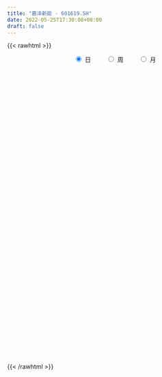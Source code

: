 ```yaml
---
title: "嘉泽新能 - 601619.SH"
date: 2022-05-25T17:30:08+08:00
draft: false
---
```

{{< rawhtml >}}
    <div style="text-align: center">
        <label style="padding: 1rem;"><input style="margin-right: .5rem" type="radio" name="period" value="D" checked onclick="period_change(this)">日</label>
        <label style="padding: 1rem;"><input style="margin-right: .5rem" type="radio" name="period" value="W" onclick="period_change(this)">周</label>
        <label style="padding: 1rem;"><input style="margin-right: .5rem" type="radio" name="period" value="M" onclick="period_change(this)">月</label>
    </div>
    <div id="chart" style="height: 700px;"></div> 
    <script type="text/javascript">
        const D_v = [133140.56,177591.15,111370.84,135694.67,292980.78,299327.95,231288.88,162854.0,190044.46,174423.55,234216.67,133279.01,155169.0,137745.11,188823.11,108912.11,118262.21,115275.37,89246.07,152057.74,203973.81,213741.51,248914.42,700006.22,1877194.1699999999,1507642.23,2394609.29,1645350.8799999999,1301209.3700000001,1023943.65,648220.14,674762.09,575450.85,610733.66,420220.77,310981.49,566205.59,398371.93,499479.08,609120.84,534484.34,896930.23,574729.01,383164.32,440263.3,367824.75,270901.84,502671.79,463775.01,389256.68,428669.17,716695.3100000001,589236.41,550615.51,881068.21,615672.49,450187.66,363025.09,281070.62,286142.78,308755.0,271275.54,624964.0699999999,541325.39,770318.95,790597.8,651263.51,393455.41,552102.77,530791.0,503405.67,409680.09,829498.61,1163850.51,628691.65,794327.8100000001,702222.47,836424.28,720210.23,1632983.78,949590.33,948880.51,2084796.5,1596389.6799999999,1067970.1399999999,617586.37,603685.4300000001,1102330.6799999999,765368.1,1222642.0,1551223.6100000001,1672670.25,3217725.4300000002,1339316.01,2155962.29,1454308.3100000001,2031775.1699999999,2099226.8300000001,1499607.76,1315711.6899999999,995261.77,921365.84,716460.24,686002.23,629489.48,688582.02,693982.28,792417.62,569566.78,739996.8,962648.3100000001,781218.4,690531.85,1200974.77,1352506.3799999999,998943.29,1150547.6100000001,1064230.3100000001,589237.17,654885.5699999999,463003.58,464644.34,341219.32,403527.14,418056.94,329107.13,312553.29,244634.78,261614.56,279505.49,374996.52,307873.4,204561.06,252036.81,261376.36,285967.03,238530.19,448031.29,515072.92,559713.8100000001,430644.81,399091.75,395356.43,791667.99,471691.27,563119.13,550288.79,676163.51,741517.14,357777.22,274198.8,738249.3,717568.26,515110.5,481842.0,319700.41,285839.9,377089.0,363034.0,550737.5699999999,269275.15,494845.51,275166.04,264187.31,197633.88,164907.4,257406.89,238017.44,246840.0,185300.0,366686.7,225944.93,147744.64,278691.89,300173.09,220976.09,216126.0,538194.91,323284.92,247298.78,315102.0,257602.6,199124.6,150149.64,187509.89,211895.58,201253.0,235475.64,224050.78,224521.58,408809.0,354437.0,379086.29,247973.0,200166.0,220109.0,248319.0,246461.0,312788.29,355839.61,303428.38,263464.59,249571.0,385852.91,297403.04,271936.89,211085.81,220716.41,157839.95,261222.51,189543.0,151838.9,194989.19,147586.46,141264.5,152306.0,168923.91,179062.3,180132.48,174168.0,191294.87,209947.55,118142.51,142712.0,200117.12,197431.71,133392.99,132662.35,186549.0,193711.71,287030.0,233583.9,343726.58,288973.87,330716.0,388181.55,271614.0,301001.79,287696.01,314836.06,277481.0,197859.55,173178.54,144544.5,127465.0,197214.11,145184.0,123601.72,187936.0,192231.42]
const D_histogram = [0.0,0.001257208,0.0013446364,0.0000658086,0.0030327399,0.0091238002,0.0105404839,0.0095608651,0.0089914733,0.006805938,-0.0000651316,-0.0032266219,-0.0057789382,-0.008427881,-0.0116047297,-0.0143004432,-0.0127362955,-0.0129649166,-0.0111294652,-0.0068139364,-0.0011354945,0.0012921951,0.0245265264,0.0620808812,0.0682099948,0.0930943884,0.11417768,0.1059859941,0.0809095308,0.0521237464,0.0275086424,0.0118407197,-0.0063594049,-0.0290071496,-0.0417020514,-0.049312699,-0.0442908052,-0.041086037,-0.0365418573,-0.0262076744,-0.0178318452,-0.0027856102,-0.0002953096,-0.0045283447,-0.0063614463,-0.011685136,-0.0157000661,-0.0097139651,-0.0041328393,-0.0054704626,-0.009785682,-0.0093369199,-0.0263260831,-0.0233000956,-0.0059199911,0.0061576855,0.006606617,0.0093009343,0.0055820571,0.003131154,-0.0022327236,-0.0053070651,0.0015231845,0.0084563255,0.0214530029,0.0305000413,0.0231260367,0.0191951985,0.0226901946,0.0248610411,0.0241169436,0.0183389719,0.0402994367,0.047770283,0.0539551012,0.0556957857,0.0569854883,0.0412024419,0.0575716499,0.0599187645,0.0589610858,0.0654204951,0.0702974822,0.0469633371,0.0179121792,0.0007996787,-0.0226127224,-0.0167860915,-0.0241708398,-0.0125905949,0.016041771,0.0314883753,0.0735267865,0.0532799252,0.0485406374,0.0255792317,0.038290648,0.0585675863,0.0466521176,0.0374135532,-0.0118678099,-0.0632151114,-0.0925998602,-0.098809336,-0.0912186353,-0.087293619,-0.0792912122,-0.0938608436,-0.088415314,-0.0724231466,-0.0479411131,-0.0448389828,-0.0494541934,-0.0157939961,-0.0026298748,-0.013207214,0.0027626476,-0.0107822241,-0.0267755001,-0.0331931415,-0.0389404731,-0.0496212196,-0.0544248393,-0.0628270506,-0.0754538427,-0.0713875057,-0.0632904627,-0.0561381431,-0.0459958843,-0.0420645491,-0.0312873112,-0.0237327876,-0.0230073641,-0.0188897581,-0.0160096792,-0.0063616278,-0.0070026957,0.0031875513,0.0100525525,0.0214705104,0.0287129233,0.0335312602,0.0365012236,0.041902838,0.0337718349,0.0321861798,0.035989139,0.0396973103,0.0162577849,0.0018831818,-0.0105276918,-0.0057169051,-0.0075818441,-0.0071341885,-0.0135405463,-0.0200471135,-0.0255915371,-0.0282694015,-0.0295839291,-0.0426711389,-0.0502285724,-0.0627438679,-0.066718574,-0.0611507185,-0.0548596847,-0.0483201268,-0.0495156015,-0.0438965406,-0.0310098889,-0.0256600933,-0.0118545044,-0.005571037,-0.004318982,-0.0209543723,-0.026821624,-0.0313145017,-0.0276191093,0.0014994156,0.023324803,0.0368290018,0.0487930241,0.0488424843,0.0451392731,0.0455569733,0.0497082042,0.0520395706,0.0549039883,0.0571890407,0.0512027069,0.0517163202,0.0459483518,0.0460135,0.0464355604,0.0463151885,0.0400119893,0.0339018023,0.0211356855,0.0054569861,-0.0208104476,-0.0305922756,-0.0275442099,-0.0280388005,-0.0357694394,-0.057121364,-0.0576815802,-0.0552599471,-0.0445885798,-0.0349478128,-0.0270169147,-0.0166828432,-0.0155570408,-0.0176736555,-0.0203949627,-0.0252206698,-0.022758623,-0.0228258895,-0.0186793397,-0.0133427998,-0.0145296794,-0.0158809179,-0.0229717332,-0.0185578718,-0.0205238961,-0.0199571025,-0.0197015435,-0.0145041403,-0.0051723302,0.0018062094,-0.004547358,-0.0010448572,-0.018349408,-0.0286011613,-0.0255334598,-0.0257071796,-0.0176340348,0.0016068354,0.0102425263,0.0219658806,0.0375126067,0.0468971447,0.0556495613,0.0615055937,0.0625463556,0.0597337083,0.0557934704,0.0563312829,0.0556902074,0.0529405514,0.0418728144,0.0413924569]
const D_fast = [0.0,0.00157151,0.0019950974,0.0007327218,0.0044578381,0.0128298485,0.0168816532,0.0182922506,0.0199707272,0.0194866763,0.0125993239,0.008631178,0.0046341272,-0.0001217858,-0.006199817,-0.0124706412,-0.0140905674,-0.0175604177,-0.0185073326,-0.0158952879,-0.0105007196,-0.0077499812,0.0216159816,0.0746905567,0.0978721691,0.1460301597,0.1956578713,0.2139626839,0.2091136034,0.1933587556,0.1756208121,0.1629130694,0.1431230935,0.1132235615,0.0901031468,0.0701643245,0.064113517,0.0570467759,0.0524554913,0.0562377556,0.0601556235,0.074505456,0.0769219292,0.0715568079,0.0681333447,0.059888371,0.0519484244,0.0555060341,0.0600539501,0.0573487111,0.0505870713,0.0487016034,0.0251309194,0.022331883,0.0382319897,0.0518490876,0.0539496734,0.0589692243,0.0566458614,0.0549777467,0.0490556882,0.0446545805,0.0518656262,0.0609128486,0.0792727767,0.0959448254,0.09435233,0.0952202914,0.1043878362,0.1127739429,0.1180590813,0.1168658527,0.1489011766,0.1683145936,0.1879881871,0.2036528181,0.2191888928,0.2137064568,0.2444685773,0.2617953831,0.2755779758,0.2983925089,0.3208438666,0.3092505558,0.2846774426,0.2677648618,0.2386992801,0.2403293881,0.2269019299,0.235334526,0.2679773347,0.2912960329,0.3517161407,0.3447892606,0.3521851323,0.3356185344,0.3579026127,0.3928214476,0.3925690084,0.3926838322,0.3404355166,0.2732844373,0.2207497234,0.1898379137,0.1746239555,0.1567255671,0.1449051709,0.1068703286,0.0902120296,0.0880984104,0.1005951656,0.0924875503,0.0755087912,0.1052204895,0.1177271422,0.1038479994,0.120508523,0.1042680953,0.0815809443,0.0668650175,0.0513825675,0.0282965162,0.0098866867,-0.0142222873,-0.0457125401,-0.0594930795,-0.0672186522,-0.0741008684,-0.0754575806,-0.0820423827,-0.0790869725,-0.0774656458,-0.0824920634,-0.083096897,-0.0842192378,-0.0761615933,-0.0785533352,-0.0675662004,-0.0581880611,-0.0414024755,-0.0269818318,-0.0137806798,-0.0016854105,0.0141919134,0.014503869,0.0209647588,0.0337650028,0.0473975017,0.0280224224,0.0141186148,-0.0009241817,0.0024573787,-0.0013030213,-0.0026389129,-0.0124304072,-0.0239487528,-0.0358910606,-0.0456362754,-0.0543467853,-0.0781017799,-0.0982163564,-0.1264176189,-0.1470719685,-0.1567917926,-0.16421568,-0.1697561538,-0.1833305289,-0.1886856031,-0.1835514237,-0.1846166514,-0.1737746885,-0.1688839804,-0.1687116709,-0.1905856543,-0.203158312,-0.2154798151,-0.2186892,-0.1891958212,-0.1615392331,-0.1388277838,-0.1146655056,-0.1024054242,-0.0948238172,-0.0830168736,-0.0664385916,-0.0510973326,-0.0345069179,-0.0179246053,-0.0111102624,0.002332431,0.0080515505,0.0196200737,0.0316510241,0.0431094494,0.0468092476,0.0491745111,0.0416923158,0.0273778628,-0.0040921828,-0.0215220797,-0.0253600664,-0.0328643572,-0.0495373559,-0.0851696215,-0.1001502328,-0.1115435865,-0.1120193641,-0.1111155504,-0.1099388809,-0.1037755202,-0.106538978,-0.1130740065,-0.1208940544,-0.1320249289,-0.135252538,-0.1410262768,-0.141549562,-0.1395487219,-0.1443680214,-0.1496894894,-0.162523238,-0.1627488445,-0.1698458429,-0.1742683249,-0.1789381518,-0.1773667837,-0.1693280561,-0.1618979641,-0.1693883711,-0.1661470845,-0.1880389873,-0.2054410309,-0.2087566943,-0.2153572091,-0.2116925729,-0.1920499939,-0.1808536714,-0.163638847,-0.1387139692,-0.117605145,-0.0949403382,-0.0737079073,-0.0570305565,-0.0449097767,-0.034901647,-0.0202810137,-0.0069995374,0.0034859445,0.002886411,0.0127541678]
const D_slow = [0.0,0.000314302,0.0006504611,0.0006669132,0.0014250982,0.0037060483,0.0063411693,0.0087313855,0.0109792538,0.0126807383,0.0126644554,0.0118578,0.0104130654,0.0083060952,0.0054049127,0.0018298019,-0.0013542719,-0.0045955011,-0.0073778674,-0.0090813515,-0.0093652251,-0.0090421763,-0.0029105447,0.0126096756,0.0296621743,0.0529357713,0.0814801913,0.1079766899,0.1282040726,0.1412350092,0.1481121698,0.1510723497,0.1494824985,0.1422307111,0.1318051982,0.1194770235,0.1084043222,0.0981328129,0.0889973486,0.08244543,0.0779874687,0.0772910662,0.0772172388,0.0760851526,0.074494791,0.071573507,0.0676484905,0.0652199992,0.0641867894,0.0628191737,0.0603727532,0.0580385233,0.0514570025,0.0456319786,0.0441519808,0.0456914022,0.0473430564,0.04966829,0.0510638043,0.0518465928,0.0512884119,0.0499616456,0.0503424417,0.0524565231,0.0578197738,0.0654447841,0.0712262933,0.0760250929,0.0816976416,0.0879129018,0.0939421377,0.0985268807,0.1086017399,0.1205443106,0.1340330859,0.1479570324,0.1622034045,0.1725040149,0.1868969274,0.2018766185,0.21661689,0.2329720138,0.2505463843,0.2622872186,0.2667652634,0.2669651831,0.2613120025,0.2571154796,0.2510727697,0.2479251209,0.2519355637,0.2598076575,0.2781893542,0.2915093355,0.3036444948,0.3100393027,0.3196119647,0.3342538613,0.3459168907,0.355270279,0.3523033265,0.3364995487,0.3133495836,0.2886472496,0.2658425908,0.2440191861,0.224196383,0.2007311721,0.1786273436,0.160521557,0.1485362787,0.137326533,0.1249629847,0.1210144856,0.1203570169,0.1170552134,0.1177458753,0.1150503193,0.1083564443,0.1000581589,0.0903230407,0.0779177358,0.0643115259,0.0486047633,0.0297413026,0.0118944262,-0.0039281895,-0.0179627253,-0.0294616963,-0.0399778336,-0.0477996614,-0.0537328583,-0.0594846993,-0.0642071388,-0.0682095586,-0.0697999656,-0.0715506395,-0.0707537517,-0.0682406136,-0.0628729859,-0.0556947551,-0.0473119401,-0.0381866341,-0.0277109246,-0.0192679659,-0.011221421,-0.0022241362,0.0077001914,0.0117646376,0.012235433,0.0096035101,0.0081742838,0.0062788228,0.0044952756,0.0011101391,-0.0039016393,-0.0102995236,-0.0173668739,-0.0247628562,-0.035430641,-0.0479877841,-0.063673751,-0.0803533945,-0.0956410741,-0.1093559953,-0.121436027,-0.1338149274,-0.1447890625,-0.1525415348,-0.1589565581,-0.1619201842,-0.1633129434,-0.1643926889,-0.169631282,-0.176336688,-0.1841653134,-0.1910700907,-0.1906952368,-0.1848640361,-0.1756567856,-0.1634585296,-0.1512479086,-0.1399630903,-0.128573847,-0.1161467959,-0.1031369032,-0.0894109062,-0.075113646,-0.0623129693,-0.0493838892,-0.0378968013,-0.0263934263,-0.0147845362,-0.0032057391,0.0067972583,0.0152727088,0.0205566302,0.0219208767,0.0167182648,0.0090701959,0.0021841434,-0.0048255567,-0.0137679165,-0.0280482575,-0.0424686526,-0.0562836394,-0.0674307843,-0.0761677375,-0.0829219662,-0.087092677,-0.0909819372,-0.0954003511,-0.1004990917,-0.1068042592,-0.1124939149,-0.1182003873,-0.1228702223,-0.1262059222,-0.129838342,-0.1338085715,-0.1395515048,-0.1441909727,-0.1493219468,-0.1543112224,-0.1592366083,-0.1628626433,-0.1641557259,-0.1637041735,-0.164841013,-0.1651022273,-0.1696895793,-0.1768398696,-0.1832232346,-0.1896500295,-0.1940585382,-0.1936568293,-0.1910961977,-0.1856047276,-0.1762265759,-0.1645022897,-0.1505898994,-0.135213501,-0.1195769121,-0.104643485,-0.0906951174,-0.0766122967,-0.0626897448,-0.049454607,-0.0389864034,-0.0286382891]
const D_data = [['2021-05-14', 3.3411, 3.4002, 3.3411, 3.41],['2021-05-17', 3.4002, 3.4199, 3.3608, 3.4692],['2021-05-18', 3.41, 3.41, 3.4002, 3.4593],['2021-05-19', 3.4002, 3.3903, 3.3706, 3.4396],['2021-05-20', 3.4002, 3.4495, 3.3903, 3.5086],['2021-05-21', 3.4495, 3.5185, 3.4199, 3.5382],['2021-05-24', 3.5185, 3.4889, 3.4692, 3.5677],['2021-05-25', 3.4692, 3.4692, 3.4396, 3.4987],['2021-05-26', 3.4593, 3.479, 3.4396, 3.5185],['2021-05-27', 3.479, 3.4593, 3.4396, 3.4889],['2021-05-28', 3.4495, 3.3805, 3.3509, 3.4692],['2021-05-31', 3.3706, 3.4002, 3.3411, 3.4199],['2021-06-01', 3.4002, 3.3903, 3.3411, 3.4002],['2021-06-02', 3.3706, 3.3706, 3.3411, 3.4002],['2021-06-03', 3.3706, 3.3411, 3.3213, 3.3805],['2021-06-04', 3.3411, 3.3213, 3.2918, 3.3411],['2021-06-07', 3.3312, 3.3608, 3.3016, 3.3706],['2021-06-08', 3.3509, 3.3312, 3.3115, 3.3608],['2021-06-09', 3.3115, 3.3509, 3.3115, 3.3608],['2021-06-10', 3.3706, 3.3903, 3.3608, 3.4298],['2021-06-11', 3.39, 3.43, 3.37, 3.45],['2021-06-15', 3.42, 3.41, 3.4, 3.46],['2021-06-16', 3.75, 3.75, 3.75, 3.75],['2021-06-17', 4.12, 4.13, 4.01, 4.13],['2021-06-18', 4.23, 3.91, 3.89, 4.24],['2021-06-21', 3.79, 4.3, 3.78, 4.3],['2021-06-22', 4.33, 4.47, 4.15, 4.72],['2021-06-23', 4.37, 4.24, 4.22, 4.46],['2021-06-24', 4.2, 4.03, 4.01, 4.25],['2021-06-25', 4.02, 3.91, 3.83, 4.08],['2021-06-28', 3.93, 3.87, 3.86, 3.98],['2021-06-29', 3.87, 3.91, 3.79, 3.96],['2021-06-30', 3.88, 3.81, 3.76, 3.89],['2021-07-01', 3.81, 3.65, 3.64, 3.81],['2021-07-02', 3.6, 3.67, 3.6, 3.72],['2021-07-05', 3.68, 3.66, 3.62, 3.69],['2021-07-06', 3.65, 3.79, 3.64, 3.8],['2021-07-07', 3.76, 3.77, 3.68, 3.77],['2021-07-08', 3.79, 3.79, 3.77, 3.88],['2021-07-09', 3.73, 3.89, 3.66, 3.95],['2021-07-12', 3.89, 3.91, 3.85, 3.96],['2021-07-13', 3.91, 4.06, 3.82, 4.12],['2021-07-14', 4.08, 3.96, 3.96, 4.11],['2021-07-15', 3.92, 3.88, 3.84, 3.92],['2021-07-16', 3.9, 3.9, 3.86, 4.03],['2021-07-19', 3.87, 3.84, 3.83, 3.95],['2021-07-20', 3.82, 3.83, 3.79, 3.89],['2021-07-21', 3.85, 3.96, 3.82, 3.99],['2021-07-22', 3.97, 3.99, 3.93, 4.02],['2021-07-23', 3.96, 3.92, 3.92, 4.06],['2021-07-26', 3.91, 3.87, 3.75, 3.99],['2021-07-27', 3.88, 3.92, 3.87, 4.07],['2021-07-28', 3.89, 3.65, 3.63, 3.9],['2021-07-29', 3.69, 3.85, 3.68, 3.9],['2021-07-30', 3.91, 4.08, 3.85, 4.11],['2021-08-02', 4.1, 4.1, 4.0, 4.17],['2021-08-03', 4.1, 4.0, 3.99, 4.12],['2021-08-04', 3.97, 4.05, 3.96, 4.06],['2021-08-05', 4.02, 3.98, 3.95, 4.03],['2021-08-06', 3.96, 3.99, 3.91, 4.01],['2021-08-09', 3.98, 3.94, 3.9, 4.01],['2021-08-10', 3.95, 3.95, 3.9, 3.99],['2021-08-11', 3.96, 4.09, 3.91, 4.11],['2021-08-12', 4.1, 4.14, 4.04, 4.16],['2021-08-13', 4.13, 4.29, 4.09, 4.35],['2021-08-16', 4.42, 4.33, 4.28, 4.5],['2021-08-17', 4.32, 4.16, 4.12, 4.37],['2021-08-18', 4.15, 4.2, 4.13, 4.23],['2021-08-19', 4.22, 4.32, 4.13, 4.36],['2021-08-20', 4.29, 4.35, 4.23, 4.39],['2021-08-23', 4.39, 4.35, 4.3, 4.43],['2021-08-24', 4.33, 4.3, 4.25, 4.4],['2021-08-25', 4.28, 4.73, 4.28, 4.73],['2021-08-26', 4.88, 4.68, 4.61, 4.92],['2021-08-27', 4.75, 4.76, 4.62, 4.82],['2021-08-30', 4.71, 4.79, 4.7, 4.97],['2021-08-31', 4.8, 4.86, 4.7, 4.92],['2021-09-01', 4.85, 4.67, 4.57, 4.97],['2021-09-02', 4.64, 5.14, 4.63, 5.14],['2021-09-03', 5.4, 5.09, 5.05, 5.55],['2021-09-06', 5.18, 5.13, 5.01, 5.32],['2021-09-07', 5.14, 5.32, 5.09, 5.36],['2021-09-08', 5.62, 5.42, 5.39, 5.85],['2021-09-09', 5.25, 5.1, 5.04, 5.27],['2021-09-10', 5.08, 4.95, 4.88, 5.18],['2021-09-13', 4.96, 5.02, 4.89, 5.04],['2021-09-14', 5.01, 4.86, 4.85, 5.08],['2021-09-15', 4.85, 5.2, 4.83, 5.23],['2021-09-16', 5.2, 5.05, 5.02, 5.27],['2021-09-17', 5.04, 5.32, 5.02, 5.43],['2021-09-22', 5.4, 5.68, 5.39, 5.8],['2021-09-23', 5.76, 5.69, 5.55, 6.12],['2021-09-24', 5.66, 6.26, 5.6, 6.26],['2021-09-27', 6.0, 5.63, 5.63, 6.13],['2021-09-28', 5.21, 5.84, 5.07, 5.87],['2021-09-29', 5.61, 5.61, 5.4, 5.9],['2021-09-30', 5.7, 6.1, 5.52, 6.16],['2021-10-08', 6.16, 6.37, 5.7, 6.44],['2021-10-11', 6.5, 6.08, 5.9, 6.5],['2021-10-12', 5.93, 6.14, 5.6, 6.18],['2021-10-13', 5.92, 5.54, 5.53, 5.94],['2021-10-14', 5.44, 5.26, 5.03, 5.5],['2021-10-15', 5.35, 5.3, 5.11, 5.44],['2021-10-18', 5.35, 5.46, 5.3, 5.57],['2021-10-19', 5.42, 5.6, 5.34, 5.63],['2021-10-20', 5.39, 5.55, 5.35, 5.7],['2021-10-21', 5.55, 5.6, 5.47, 5.79],['2021-10-22', 5.62, 5.26, 5.18, 5.64],['2021-10-25', 5.32, 5.44, 5.25, 5.52],['2021-10-26', 5.45, 5.59, 5.42, 5.79],['2021-10-27', 5.62, 5.78, 5.55, 5.91],['2021-10-28', 5.76, 5.57, 5.5, 5.86],['2021-10-29', 5.57, 5.45, 5.2, 5.61],['2021-11-01', 5.55, 6.0, 5.46, 6.0],['2021-11-02', 6.12, 5.88, 5.78, 6.23],['2021-11-03', 5.86, 5.6, 5.46, 5.9],['2021-11-04', 5.61, 5.96, 5.55, 6.06],['2021-11-05', 5.98, 5.61, 5.59, 6.01],['2021-11-08', 5.52, 5.5, 5.29, 5.53],['2021-11-09', 5.65, 5.55, 5.5, 5.88],['2021-11-10', 5.5, 5.51, 5.34, 5.51],['2021-11-11', 5.5, 5.38, 5.31, 5.52],['2021-11-12', 5.35, 5.38, 5.32, 5.44],['2021-11-15', 5.42, 5.26, 5.18, 5.43],['2021-11-16', 5.27, 5.1, 5.09, 5.3],['2021-11-17', 5.09, 5.23, 5.08, 5.25],['2021-11-18', 5.23, 5.26, 5.17, 5.35],['2021-11-19', 5.28, 5.24, 5.16, 5.29],['2021-11-22', 5.26, 5.28, 5.21, 5.3],['2021-11-23', 5.3, 5.2, 5.19, 5.33],['2021-11-24', 5.23, 5.29, 5.13, 5.34],['2021-11-25', 5.34, 5.27, 5.25, 5.44],['2021-11-26', 5.24, 5.18, 5.16, 5.24],['2021-11-29', 5.0, 5.21, 5.0, 5.25],['2021-11-30', 5.2, 5.19, 5.15, 5.31],['2021-12-01', 5.18, 5.29, 5.14, 5.3],['2021-12-02', 5.3, 5.17, 5.16, 5.3],['2021-12-03', 5.19, 5.32, 5.15, 5.36],['2021-12-06', 5.4, 5.32, 5.3, 5.45],['2021-12-07', 5.34, 5.43, 5.18, 5.47],['2021-12-08', 5.43, 5.44, 5.43, 5.58],['2021-12-09', 5.4, 5.46, 5.33, 5.48],['2021-12-10', 5.42, 5.48, 5.35, 5.52],['2021-12-13', 5.7, 5.56, 5.52, 5.9],['2021-12-14', 5.47, 5.41, 5.39, 5.6],['2021-12-15', 5.39, 5.49, 5.36, 5.61],['2021-12-16', 5.5, 5.59, 5.49, 5.66],['2021-12-17', 5.59, 5.64, 5.55, 5.75],['2021-12-20', 5.6, 5.27, 5.27, 5.64],['2021-12-21', 5.3, 5.29, 5.19, 5.32],['2021-12-22', 5.29, 5.24, 5.22, 5.32],['2021-12-23', 5.21, 5.43, 5.17, 5.52],['2021-12-24', 5.39, 5.35, 5.34, 5.67],['2021-12-27', 5.32, 5.37, 5.27, 5.58],['2021-12-28', 5.38, 5.26, 5.18, 5.39],['2021-12-29', 5.26, 5.21, 5.15, 5.26],['2021-12-30', 5.2, 5.17, 5.15, 5.23],['2021-12-31', 5.19, 5.16, 5.16, 5.25],['2022-01-04', 5.17, 5.14, 5.11, 5.2],['2022-01-05', 5.11, 4.92, 4.86, 5.13],['2022-01-06', 4.92, 4.89, 4.88, 4.97],['2022-01-07', 4.9, 4.72, 4.7, 4.91],['2022-01-10', 4.72, 4.72, 4.6, 4.75],['2022-01-11', 4.75, 4.78, 4.74, 4.82],['2022-01-12', 4.8, 4.76, 4.72, 4.82],['2022-01-13', 4.76, 4.74, 4.7, 4.79],['2022-01-14', 4.72, 4.6, 4.6, 4.74],['2022-01-17', 4.58, 4.64, 4.52, 4.69],['2022-01-18', 4.69, 4.73, 4.65, 4.77],['2022-01-19', 4.72, 4.64, 4.58, 4.73],['2022-01-20', 4.64, 4.76, 4.61, 4.82],['2022-01-21', 4.74, 4.69, 4.66, 4.78],['2022-01-24', 4.66, 4.62, 4.58, 4.67],['2022-01-25', 4.59, 4.32, 4.31, 4.63],['2022-01-26', 4.35, 4.35, 4.27, 4.51],['2022-01-27', 4.36, 4.29, 4.29, 4.43],['2022-01-28', 4.3, 4.34, 4.19, 4.38],['2022-02-07', 4.58, 4.71, 4.52, 4.75],['2022-02-08', 4.7, 4.74, 4.63, 4.74],['2022-02-09', 4.76, 4.73, 4.67, 4.77],['2022-02-10', 4.71, 4.79, 4.71, 4.85],['2022-02-11', 4.77, 4.69, 4.67, 4.78],['2022-02-14', 4.61, 4.65, 4.57, 4.71],['2022-02-15', 4.65, 4.71, 4.64, 4.71],['2022-02-16', 4.76, 4.79, 4.73, 4.8],['2022-02-17', 4.78, 4.81, 4.74, 4.83],['2022-02-18', 4.78, 4.86, 4.75, 4.88],['2022-02-21', 4.9, 4.9, 4.82, 4.96],['2022-02-22', 4.82, 4.82, 4.78, 4.89],['2022-02-23', 4.89, 4.92, 4.85, 4.97],['2022-02-24', 4.91, 4.86, 4.78, 5.05],['2022-02-25', 4.9, 4.95, 4.81, 4.98],['2022-02-28', 4.89, 4.99, 4.85, 5.0],['2022-03-01', 4.99, 5.02, 4.96, 5.04],['2022-03-02', 5.0, 4.96, 4.92, 5.01],['2022-03-03', 4.99, 4.96, 4.94, 5.05],['2022-03-04', 4.98, 4.85, 4.84, 4.98],['2022-03-07', 4.81, 4.75, 4.71, 4.89],['2022-03-08', 4.74, 4.5, 4.45, 4.75],['2022-03-09', 4.52, 4.59, 4.36, 4.66],['2022-03-10', 4.68, 4.71, 4.61, 4.8],['2022-03-11', 4.66, 4.65, 4.52, 4.68],['2022-03-14', 4.61, 4.51, 4.51, 4.69],['2022-03-15', 4.58, 4.22, 4.2, 4.58],['2022-03-16', 4.29, 4.37, 4.11, 4.38],['2022-03-17', 4.4, 4.36, 4.35, 4.43],['2022-03-18', 4.33, 4.45, 4.3, 4.46],['2022-03-21', 4.44, 4.45, 4.37, 4.48],['2022-03-22', 4.42, 4.44, 4.4, 4.48],['2022-03-23', 4.53, 4.49, 4.44, 4.55],['2022-03-24', 4.43, 4.38, 4.37, 4.45],['2022-03-25', 4.38, 4.31, 4.3, 4.4],['2022-03-28', 4.27, 4.26, 4.18, 4.33],['2022-03-29', 4.3, 4.18, 4.18, 4.3],['2022-03-30', 4.24, 4.23, 4.18, 4.25],['2022-03-31', 4.23, 4.17, 4.16, 4.23],['2022-04-01', 4.14, 4.2, 4.12, 4.21],['2022-04-06', 4.17, 4.21, 4.14, 4.24],['2022-04-07', 4.18, 4.11, 4.11, 4.24],['2022-04-08', 4.11, 4.07, 4.03, 4.15],['2022-04-11', 4.04, 3.94, 3.92, 4.05],['2022-04-12', 3.92, 4.04, 3.83, 4.05],['2022-04-13', 4.0, 3.93, 3.92, 4.02],['2022-04-14', 3.96, 3.92, 3.88, 3.98],['2022-04-15', 3.91, 3.88, 3.84, 3.96],['2022-04-18', 3.87, 3.92, 3.78, 3.93],['2022-04-19', 3.93, 3.98, 3.93, 4.02],['2022-04-20', 3.98, 3.97, 3.95, 4.04],['2022-04-21', 3.96, 3.78, 3.77, 3.96],['2022-04-22', 3.75, 3.87, 3.73, 3.88],['2022-04-25', 3.8, 3.54, 3.54, 3.81],['2022-04-26', 3.54, 3.51, 3.49, 3.67],['2022-04-27', 3.44, 3.61, 3.37, 3.63],['2022-04-28', 3.67, 3.53, 3.51, 3.68],['2022-04-29', 3.57, 3.61, 3.52, 3.64],['2022-05-05', 3.61, 3.79, 3.58, 3.86],['2022-05-06', 3.68, 3.71, 3.64, 3.76],['2022-05-09', 3.68, 3.79, 3.67, 3.82],['2022-05-10', 3.75, 3.91, 3.73, 3.94],['2022-05-11', 3.92, 3.91, 3.87, 3.96],['2022-05-12', 3.85, 3.97, 3.85, 4.03],['2022-05-13', 3.99, 4.0, 3.96, 4.02],['2022-05-16', 4.0, 3.99, 3.96, 4.02],['2022-05-17', 3.97, 3.97, 3.92, 4.0],['2022-05-18', 3.97, 3.97, 3.95, 4.01],['2022-05-19', 3.93, 4.05, 3.92, 4.05],['2022-05-20', 4.05, 4.07, 4.02, 4.1],['2022-05-23', 4.06, 4.07, 4.02, 4.07],['2022-05-24', 4.08, 3.96, 3.95, 4.09],['2022-05-25', 3.92, 4.09, 3.92, 4.1]]
const W_v = [600.86,2483.38,12706.46,171373.46,4740002.0200000005,3941425.3300000001,3856274.3800000004,1960751.2999999998,1505505.9200000002,782147.3200000001,591406.01,515742.2100000001,404889.24,438340.86,106917.2,928379.29,2476389.5600000001,1724157.7899999998,1500455.6899999999,2348519.3900000001,1026104.05,919600.7599999999,1267262.1000000001,923220.9,740474.35,870656.05,485897.44,499790.2,484032.92,371301.37,407092.19,618520.7,774954.1899999999,1706351.5800000001,529208.03,583729.9,388281.19,970658.9300000001,647353.12,640760.5,905878.7000000001,1231874.5699999998,894247.01,497854.26,248817.0,261764.0,832617.63,682682.09,1947894.4399999999,3308357.7200000007,1088508.3700000001,1592711.8799999999,2044452.3600000001,1512810.0900000001,2515023.1899999995,2464634.0900000003,1513338.6499999999,1361772.47,767504.3799999999,1233083.5800000001,710256.8499999999,737322.6,763351.22,149832.38,421070.9399999999,927074.0,589230.5,524535.03,1046037.8200000001,545454.16,524392.2,499608.56,471147.2500000001,236207.2,185267.0,205985.2,262920.52,501297.05,379326.72,448724.3099999999,366570.36,1316652.25,504331.37,467409.5,445877.55,137427.0,319808.66,405338.49,190708.83,634463.9400000001,147680.0,155257.69,143970.24,146351.61,139759.3,162476.02,366875.91,262522.15,245565.41,605242.14,276690.18,211402.22,407283.15,535219.23,502368.75,556314.9399999999,654059.37,923473.24,558204.1899999999,299737.96,273001.2,252261.0,250524.52,217304.17,248771.23,245075.12,233001.79,241924.7,186434.38,316772.23,703306.85,315781.3,129851.61,397124.45,1075580.6400000001,844852.9099999999,639398.95,1777682.0800000001,3182422.6600000001,915542.26,1153756.99,674341.0,471645.77,906873.8,428835.15,344127.94,177861.0,618615.55,1713398.5900000001,441130.79,363601.42,257046.06,322246.4,366775.99,591183.04,409613.96,600959.87,476788.6899999999,3909477.1400000001,2077324.71,3044223.9799999995,1314927.9199999999,735324.74,6002646.6099999994,5554800.6200000001,1202879.1200000001,838990.29,2572820.9500000002,2659935.8300000001,3887265.4199999999,3413532.4100000001,3894475.4799999995,4049882.02,2998074.8899999997,1764493.5700000003,1522899.2000000002,840397.83,284857.32,841632.1100000001,1016965.3900000001,992827.5599999999,723928.34,678815.2,3039856.3199999998,7872755.4200000009,2929387.5100000002,2384158.9300000002,2829571.1999999997,1994430.0700000001,3166284.6100000003,1996098.6399999999,2516638.9500000002,2918210.4900000002,3535126.5299999998,4686168.5700000003,6647627.1599999992,4311612.5800000001,6441619.290000001,6981361.7799999993,2099226.8300000001,5448407.3000000007,3490473.6299999999,3743962.1400000001,5767202.3599999994,2512989.98,1707879.28,1428551.0300000003,1485941.6799999999,2299879.7200000002,3052930.6900000004,2829310.7199999997,1979581.8100000001,1677892.23,1159301.52,1262789.0699999998,1163711.71,1681483.2100000002,949932.71,1447294.0,1295653.29,1481981.8700000001,1415849.6499999999,981160.77,805070.0600000001,533362.78,862214.0499999999,843747.7599999999,1484030.3500000001,659795.55,1378874.4100000001,787586.15,503769.14]
const W_histogram = [0.0,0.0749347009,0.2381889685,0.5220213415,0.7081270206,0.9340052388,1.0805531869,1.0038473909,0.8644972786,0.6961250999,0.4781095406,0.3105699212,0.1428181645,0.007965176,-0.1219355281,-0.2054090414,-0.0522476207,-0.1100132843,-0.1277924512,-0.2132570885,-0.285201864,-0.3522411268,-0.3916136997,-0.4131457653,-0.4693396593,-0.466458006,-0.4848213543,-0.5192895393,-0.5596361797,-0.5712907776,-0.5667437612,-0.5035081835,-0.4734868638,-0.4000287908,-0.3448380675,-0.3408183295,-0.3257582645,-0.2951908112,-0.2441099192,-0.1983303491,-0.1288417494,-0.0910081079,-0.0673882081,-0.0383434615,-0.0215203737,-0.0014735066,0.029419024,0.0358179028,0.1029138838,0.1352319313,0.134502278,0.1559633073,0.1713454096,0.1804887912,0.1792790452,0.1780251624,0.1862634199,0.1903475924,0.1640448546,0.1548519008,0.1287640791,0.1073412536,0.0576587306,0.0099992787,-0.0356651584,-0.0622878264,-0.074193467,-0.0623926559,-0.0853618773,-0.087039942,-0.0682455199,-0.0573537585,-0.0531063011,-0.0556074908,-0.0546204594,-0.0582155831,-0.0600028188,-0.0598074257,-0.0644655111,-0.0562158019,-0.0457832641,-0.0151394153,0.0079339297,0.0200632076,0.0184291693,0.0231391576,0.0321512279,0.0258918308,0.0196662133,0.0137369202,0.0088982848,-0.0006201883,-0.0026223316,-0.0029103729,0.0028754627,0.0084250963,0.0166308617,0.0179412943,0.0241504216,0.0286970546,0.0275455554,0.0178359994,-0.0179184155,-0.0295107023,-0.0227884167,-0.032890557,-0.016225466,-0.0103721881,-0.0121977749,-0.0156049035,-0.0197891378,-0.016110301,-0.0088972384,-0.0072998819,-0.0024418041,0.0066998165,0.0074572026,0.004766289,0.0062664689,0.0109196519,0.0123088645,0.0159037692,0.0156786823,0.0236099503,0.038679152,0.039296527,0.0413084353,0.0850678406,0.0957465109,0.0949640803,0.0924768725,0.0750114659,0.0564458613,0.0480993078,0.0351645159,0.0174374053,0.00954277,0.0207878828,0.0245152868,0.0182570146,0.0035055736,-0.0019682463,-0.0082534353,-0.0065174589,-0.0029827121,-0.0022642721,-0.0083787535,-0.0083786857,0.0187536401,0.0274567323,0.0341539736,0.015897142,-0.0000977183,0.0515706046,0.0201780348,-0.0000343513,-0.0027473192,-0.0037821433,0.0107715743,0.0330448174,0.0507385509,0.0531975048,0.0559214892,0.0535061237,0.0384419289,0.0167835607,-0.0022501665,-0.0129816665,-0.0179109588,-0.0132436885,-0.019132427,-0.0262563313,-0.0230061375,0.0103238936,0.03010416,0.0249699292,0.0337881329,0.0374104682,0.0381391555,0.0458635075,0.0415087351,0.0546055679,0.0625134748,0.0889482194,0.1203013298,0.1228251017,0.1394139678,0.2000072624,0.2143499924,0.2259049434,0.1490762863,0.0862703999,0.0500275377,0.0303052225,-0.0029864182,-0.0372874501,-0.0652326332,-0.0748169497,-0.0709437287,-0.0586769295,-0.0703764561,-0.0899421343,-0.1291619185,-0.157928511,-0.1648735927,-0.1854812934,-0.1684770552,-0.1398929588,-0.110335826,-0.093592125,-0.0919258183,-0.0995875633,-0.1086382689,-0.1159229568,-0.1227310049,-0.1324327465,-0.1316505971,-0.1399927073,-0.1303229886,-0.0974483187,-0.0655703609,-0.0390296534]
const W_fast = [0.0,0.0936683761,0.3164698858,0.7308075941,1.0939450284,1.5533245563,1.9700108012,2.1442668529,2.2210410603,2.2267001566,2.1282119824,2.0383148432,1.9062676278,1.7734059333,1.6130213472,1.4781955735,1.618295089,1.5330261044,1.4832988246,1.3445199152,1.2012746737,1.0461751292,0.9088991314,0.7840806245,0.6105518156,0.4968189675,0.3572502806,0.1929597107,0.0127040254,-0.1417732669,-0.2789121908,-0.3415536589,-0.4299040552,-0.4564531799,-0.4874719735,-0.5686568178,-0.635036319,-0.6782665684,-0.6882131563,-0.6920161734,-0.6547380111,-0.6396563966,-0.6328835488,-0.6134246675,-0.6019816732,-0.5823031827,-0.5440558961,-0.5287025417,-0.4358780897,-0.3697520594,-0.3368561432,-0.276404287,-0.2181858323,-0.1639202529,-0.1203102377,-0.0770578299,-0.0222537174,0.0294173532,0.044125829,0.0736458505,0.0797490485,0.0851615364,0.049893696,0.0047340639,-0.0498466629,-0.0920412874,-0.1224952948,-0.1262926477,-0.1706023384,-0.1940403886,-0.1923073465,-0.1957540247,-0.2047831426,-0.2211862049,-0.2338542885,-0.2520033079,-0.2687912483,-0.2835477117,-0.3043221749,-0.3101264161,-0.3111396944,-0.2842806994,-0.2592238719,-0.2420787921,-0.2391055381,-0.2286107604,-0.2115608832,-0.2113473225,-0.2126563868,-0.2151514497,-0.2177655139,-0.2274390341,-0.2300967604,-0.2311123948,-0.2246076936,-0.2169517859,-0.2045883052,-0.1987925489,-0.1865458163,-0.1748249196,-0.1690900299,-0.1743405861,-0.2145746049,-0.2335445672,-0.2325193859,-0.2508441653,-0.2382354408,-0.23497521,-0.2398502405,-0.2471585949,-0.2562901137,-0.2566388522,-0.2516500992,-0.2518777132,-0.2476300864,-0.2368135117,-0.2341918249,-0.2356911662,-0.2326243691,-0.2252412731,-0.2207748444,-0.2132039975,-0.2095094137,-0.1956756582,-0.1709366684,-0.1604951617,-0.1481561446,-0.0831297792,-0.0485144811,-0.0255558917,-0.0049238813,-0.0036364215,-0.0080905607,-0.0044122873,-0.0085559502,-0.0219237094,-0.0274326523,-0.0109905688,-0.001134343,-0.0028283617,-0.0167034092,-0.0226692908,-0.0310178385,-0.0309112268,-0.0281221581,-0.0279697861,-0.0361789559,-0.0382735595,-0.0064528237,0.0091144516,0.0243501864,0.0100676402,-0.0059516496,0.0586093244,0.0322612633,0.0120402894,0.0086404917,0.0066601318,0.0239067429,0.0544411904,0.0848195617,0.1005778917,0.1172822484,0.1282434139,0.1227897012,0.1053272232,0.0857309544,0.0717540378,0.0623470058,0.0637033539,0.0530315087,0.0393435215,0.0368421809,0.0727531855,0.1000594919,0.1011677434,0.1184329804,0.1314079326,0.1416714089,0.1608616377,0.166884049,0.1936322739,0.2171685495,0.2658403489,0.3272687918,0.3604988391,0.4119411971,0.5225363073,0.5904665354,0.6584977222,0.6189381368,0.5776998503,0.5539638726,0.541817863,0.5077796177,0.4641567233,0.4199033819,0.391614828,0.3777521168,0.3753496836,0.346056043,0.3040048312,0.2324945674,0.1642458472,0.1160823673,0.0491043432,0.0239893176,0.0176001743,0.0195733506,0.0129190203,-0.0083961275,-0.0409547633,-0.0771650362,-0.1134304633,-0.1509212626,-0.1937311908,-0.2258616907,-0.2692019777,-0.2921130062,-0.2836004159,-0.2681150484,-0.2513317543]
const W_slow = [0.0,0.0187336752,0.0782809173,0.2087862527,0.3858180078,0.6193193175,0.8894576143,1.140419462,1.3565437817,1.5305750566,1.6501024418,1.7277449221,1.7634494632,1.7654407572,1.7349568752,1.6836046149,1.6705427097,1.6430393886,1.6110912758,1.5577770037,1.4864765377,1.398416256,1.3005128311,1.1972263898,1.0798914749,0.9632769734,0.8420716349,0.71224925,0.5723402051,0.4295175107,0.2878315704,0.1619545246,0.0435828086,-0.0564243891,-0.142633906,-0.2278384883,-0.3092780545,-0.3830757573,-0.4441032371,-0.4936858243,-0.5258962617,-0.5486482887,-0.5654953407,-0.5750812061,-0.5804612995,-0.5808296761,-0.5734749201,-0.5645204444,-0.5387919735,-0.5049839907,-0.4713584212,-0.4323675943,-0.3895312419,-0.3444090441,-0.2995892828,-0.2550829923,-0.2085171373,-0.1609302392,-0.1199190256,-0.0812060503,-0.0490150306,-0.0221797172,-0.0077650345,-0.0052652149,-0.0141815045,-0.0297534611,-0.0483018278,-0.0638999918,-0.0852404611,-0.1070004466,-0.1240618266,-0.1384002662,-0.1516768415,-0.1655787142,-0.179233829,-0.1937877248,-0.2087884295,-0.2237402859,-0.2398566637,-0.2539106142,-0.2653564302,-0.2691412841,-0.2671578016,-0.2621419997,-0.2575347074,-0.251749918,-0.243712111,-0.2372391533,-0.2323226,-0.22888837,-0.2266637988,-0.2268188458,-0.2274744287,-0.228202022,-0.2274831563,-0.2253768822,-0.2212191668,-0.2167338432,-0.2106962378,-0.2035219742,-0.1966355853,-0.1921765855,-0.1966561894,-0.2040338649,-0.2097309691,-0.2179536084,-0.2220099749,-0.2246030219,-0.2276524656,-0.2315536915,-0.2365009759,-0.2405285512,-0.2427528608,-0.2445778313,-0.2451882823,-0.2435133282,-0.2416490275,-0.2404574553,-0.238890838,-0.236160925,-0.2330837089,-0.2291077666,-0.225188096,-0.2192856085,-0.2096158205,-0.1997916887,-0.1894645799,-0.1681976197,-0.144260992,-0.120519972,-0.0974007538,-0.0786478874,-0.064536422,-0.0525115951,-0.0437204661,-0.0393611148,-0.0369754223,-0.0317784516,-0.0256496299,-0.0210853762,-0.0202089828,-0.0207010444,-0.0227644032,-0.024393768,-0.025139446,-0.025705514,-0.0278002024,-0.0298948738,-0.0252064638,-0.0183422807,-0.0098037873,-0.0058295018,-0.0058539314,0.0070387198,0.0120832285,0.0120746407,0.0113878109,0.0104422751,0.0131351686,0.021396373,0.0340810107,0.0473803869,0.0613607592,0.0747372901,0.0843477724,0.0885436625,0.0879811209,0.0847357043,0.0802579646,0.0769470425,0.0721639357,0.0655998529,0.0598483185,0.0624292919,0.0699553319,0.0761978142,0.0846448474,0.0939974645,0.1035322533,0.1149981302,0.125375314,0.139026706,0.1546550747,0.1768921295,0.206967462,0.2376737374,0.2725272293,0.3225290449,0.376116543,0.4325927789,0.4698618504,0.4914294504,0.5039363348,0.5115126405,0.5107660359,0.5014441734,0.4851360151,0.4664317777,0.4486958455,0.4340266131,0.4164324991,0.3939469655,0.3616564859,0.3221743582,0.28095596,0.2345856366,0.1924663728,0.1574931331,0.1299091766,0.1065111453,0.0835296908,0.0586328,0.0314732327,0.0024924935,-0.0281902577,-0.0612984443,-0.0942110936,-0.1292092704,-0.1617900176,-0.1861520973,-0.2025446875,-0.2123021008]
const W_data = [['2017-07-21', 1.4533, 1.9153, 1.4533, 1.9153],['2017-07-28', 2.1078, 3.0895, 2.1078, 3.0895],['2017-08-04', 3.3975, 4.9759, 3.3975, 4.9759],['2017-08-11', 5.4764, 8.0269, 5.4764, 8.0269],['2017-08-18', 8.3734, 8.6141, 7.796, 10.0577],['2017-08-25', 8.6237, 10.9625, 8.2772, 10.9625],['2017-09-01', 12.0597, 11.8961, 11.5977, 13.2628],['2017-09-08', 11.4533, 10.2695, 10.231, 11.4533],['2017-09-15', 10.2984, 9.8268, 9.7979, 10.7315],['2017-09-22', 9.7113, 9.461, 9.3263, 10.0674],['2017-09-29', 9.4033, 8.4889, 8.3734, 9.5765],['2017-10-13', 8.5563, 8.6333, 8.4986, 8.999],['2017-10-20', 8.6429, 8.1521, 7.9403, 8.6814],['2017-10-27', 8.0943, 8.0558, 7.9211, 8.4504],['2017-11-03', 8.0269, 7.6035, 7.5265, 8.0269],['2018-05-18', 8.3638, 7.719, 7.6035, 9.1338],['2018-05-25', 7.6805, 11.0106, 7.6805, 11.3571],['2018-06-01', 10.3465, 8.7969, 8.1906, 10.5197],['2018-06-08', 8.5756, 9.23, 8.0077, 9.5669],['2018-06-15', 8.8739, 8.1906, 8.1906, 10.3946],['2018-06-22', 7.8441, 7.95, 7.1319, 8.3638],['2018-06-29', 7.9403, 7.5842, 7.3147, 8.1424],['2018-07-06', 7.5361, 7.5361, 7.1319, 8.2772],['2018-07-13', 7.4976, 7.4495, 7.2859, 7.8248],['2018-07-20', 7.4687, 6.6121, 6.0635, 7.7478],['2018-07-27', 6.5351, 6.9779, 6.4485, 7.5072],['2018-08-03', 6.9779, 6.4163, 6.2907, 7.2185],['2018-08-10', 6.4356, 5.7786, 5.5756, 6.5226],['2018-08-17', 5.7979, 5.1601, 5.1505, 6.0685],['2018-08-24', 5.2181, 4.9958, 4.8992, 5.2954],['2018-08-31', 5.0248, 4.7736, 4.7253, 5.421],['2018-09-07', 4.8316, 5.2954, 4.8122, 5.5563],['2018-09-14', 5.2471, 4.7543, 4.7446, 5.3341],['2018-09-21', 4.7639, 5.2278, 4.7446, 5.5177],['2018-09-28', 5.1988, 5.0345, 4.9282, 5.3437],['2018-10-12', 4.9669, 4.2518, 4.0585, 5.2761],['2018-10-19', 4.2904, 4.1358, 3.701, 4.3291],['2018-10-26', 4.5513, 4.1551, 4.0392, 4.5513],['2018-11-02', 4.2421, 4.3581, 3.9909, 4.4934],['2018-11-09', 4.4547, 4.3098, 4.2808, 4.6673],['2018-11-16', 4.3194, 4.7156, 4.2904, 4.7833],['2018-11-23', 4.7833, 4.445, 4.4064, 4.9958],['2018-11-30', 4.503, 4.2904, 4.0682, 4.8122],['2018-12-07', 4.3871, 4.3774, 4.2808, 4.677],['2018-12-14', 4.3581, 4.2421, 4.2131, 4.3871],['2018-12-21', 4.2325, 4.2904, 4.2131, 4.4257],['2018-12-28', 4.3967, 4.4934, 4.0875, 4.561],['2019-01-04', 4.4064, 4.2325, 4.0682, 4.4064],['2019-01-11', 4.2421, 5.1698, 4.2131, 5.1698],['2019-01-18', 5.0731, 5.0248, 4.9572, 5.7979],['2019-01-25', 5.0925, 4.7349, 4.7156, 5.1408],['2019-02-01', 4.7833, 5.1215, 4.7446, 5.1988],['2019-02-15', 5.0925, 5.2181, 5.0345, 5.5273],['2019-02-22', 5.2664, 5.2954, 5.1408, 5.4307],['2019-03-01', 5.3051, 5.2857, 5.0731, 6.0685],['2019-03-08', 5.2954, 5.3824, 5.2278, 6.1844],['2019-03-15', 5.392, 5.6336, 5.3534, 6.0878],['2019-03-22', 5.6723, 5.7399, 5.5563, 5.9525],['2019-03-29', 5.6529, 5.421, 5.2181, 5.7109],['2019-04-04', 5.6143, 5.6529, 5.5177, 5.9428],['2019-04-12', 5.6916, 5.45, 5.3824, 5.7109],['2019-04-19', 5.4983, 5.4693, 5.2278, 5.6529],['2019-04-26', 5.508, 4.9862, 4.9765, 5.7013],['2019-04-30', 4.9958, 4.7736, 4.6286, 5.0538],['2019-05-10', 4.648, 4.5336, 4.1436, 4.6576],['2019-05-17', 4.4556, 4.5336, 4.3386, 5.2746],['2019-05-24', 4.5824, 4.5531, 4.3094, 4.7969],['2019-05-31', 4.5239, 4.7871, 4.3191, 4.7871],['2019-06-06', 4.8749, 4.2509, 4.2216, 5.1186],['2019-06-14', 4.2606, 4.3679, 4.2606, 4.6214],['2019-06-21', 4.3679, 4.5921, 4.3679, 4.6799],['2019-06-28', 4.6116, 4.5044, 4.4361, 4.6409],['2019-07-05', 4.5434, 4.3971, 4.3581, 4.5824],['2019-07-12', 4.3874, 4.2509, 4.2216, 4.3971],['2019-07-19', 4.2509, 4.2216, 4.1631, 4.3094],['2019-07-26', 4.2411, 4.0851, 4.0462, 4.2606],['2019-08-02', 4.0851, 4.0169, 3.8024, 4.2801],['2019-08-09', 4.0267, 3.9584, 3.6269, 4.1631],['2019-08-16', 3.8609, 3.8024, 3.7049, 3.9389],['2019-08-23', 3.8414, 3.8902, 3.8024, 4.0754],['2019-08-30', 3.8024, 3.8902, 3.7634, 4.0267],['2019-09-06', 4.0169, 4.1924, 3.9389, 4.3971],['2019-09-12', 4.2216, 4.2021, 4.1729, 4.2704],['2019-09-20', 4.2411, 4.1339, 4.0169, 4.2509],['2019-09-27', 4.0462, 3.9682, 3.7927, 4.0754],['2019-09-30', 3.9487, 4.0364, 3.9292, 4.0754],['2019-10-11', 4.0364, 4.1144, 3.9779, 4.1241],['2019-10-18', 4.1241, 3.9194, 3.8999, 4.2411],['2019-10-25', 3.9292, 3.8707, 3.8317, 3.9487],['2019-11-01', 4.2216, 3.8219, 3.7537, 4.2606],['2019-11-08', 3.8219, 3.7829, 3.7732, 3.8414],['2019-11-15', 3.7829, 3.6562, 3.6367, 3.7829],['2019-11-22', 3.6659, 3.6854, 3.6367, 3.7244],['2019-11-29', 3.6854, 3.6659, 3.6464, 3.8024],['2019-12-06', 3.6659, 3.7244, 3.6367, 3.7439],['2019-12-13', 3.7244, 3.7244, 3.6757, 3.7439],['2019-12-20', 3.7244, 3.7732, 3.7147, 3.8512],['2019-12-27', 3.7829, 3.6952, 3.6757, 3.7829],['2020-01-03', 3.6854, 3.7634, 3.6562, 3.7732],['2020-01-10', 3.7439, 3.7634, 3.7342, 3.8804],['2020-01-17', 3.7634, 3.6952, 3.6757, 3.8024],['2020-01-23', 3.6854, 3.5489, 3.5197, 3.7342],['2020-02-07', 3.1979, 3.0712, 2.8762, 3.1979],['2020-02-14', 3.0517, 3.1979, 3.0419, 3.4612],['2020-02-21', 3.1979, 3.3637, 3.1784, 3.4612],['2020-02-28', 3.3344, 3.0907, 3.0712, 3.3929],['2020-03-06', 3.0809, 3.3929, 3.0809, 3.4417],['2020-03-13', 3.3442, 3.2759, 3.1394, 3.5977],['2020-03-20', 3.3149, 3.1492, 3.0224, 3.4319],['2020-03-27', 3.0614, 3.0712, 2.9932, 3.1394],['2020-04-03', 3.0322, 2.9932, 2.9444, 3.0712],['2020-04-10', 3.0614, 3.0419, 3.0224, 3.1492],['2020-04-17', 3.0322, 3.0712, 2.9542, 3.1199],['2020-04-24', 3.0907, 2.9834, 2.9542, 3.0907],['2020-04-30', 3.0127, 3.0029, 2.8274, 3.1199],['2020-05-08', 2.9347, 3.0614, 2.9347, 3.1004],['2020-05-15', 3.0614, 2.9542, 2.9542, 3.0712],['2020-05-22', 2.9834, 2.8762, 2.8567, 2.9932],['2020-05-29', 2.8762, 2.8957, 2.8664, 2.9347],['2020-06-05', 2.8957, 2.9249, 2.8957, 2.9834],['2020-06-12', 2.9249, 2.8762, 2.8372, 3.1102],['2020-06-19', 2.8664, 2.8957, 2.8274, 2.9054],['2020-06-24', 2.8859, 2.8372, 2.8372, 2.8957],['2020-07-03', 2.8469, 2.9444, 2.8177, 2.9542],['2020-07-10', 2.9542, 3.0907, 2.9444, 3.1394],['2020-07-17', 3.0907, 2.9542, 2.9347, 3.2369],['2020-07-24', 2.9639, 2.9834, 2.9542, 3.1492],['2020-07-31', 2.9542, 3.6562, 2.8762, 3.6562],['2020-08-07', 3.7829, 3.4396, 3.3312, 4.0267],['2020-08-14', 3.4002, 3.3805, 3.2524, 3.5086],['2020-08-21', 3.3805, 3.41, 3.3509, 3.5776],['2020-08-28', 3.2721, 3.2228, 3.1637, 3.3213],['2020-09-04', 3.2129, 3.1538, 3.0947, 3.2524],['2020-09-11', 3.1637, 3.2425, 3.0158, 3.3312],['2020-09-18', 3.2524, 3.1538, 3.0947, 3.2819],['2020-09-25', 3.1439, 3.0257, 3.006, 3.1439],['2020-09-30', 3.0257, 3.0848, 2.9764, 3.1144],['2020-10-09', 3.2228, 3.3411, 3.1341, 3.3903],['2020-10-16', 3.3016, 3.3016, 3.1834, 3.4593],['2020-10-23', 3.3016, 3.1834, 3.1637, 3.3016],['2020-10-30', 3.1637, 3.0257, 3.006, 3.1834],['2020-11-06', 3.0257, 3.0848, 2.9764, 3.1144],['2020-11-13', 3.0947, 3.0355, 3.0257, 3.1439],['2020-11-20', 3.0355, 3.1144, 3.0355, 3.1341],['2020-11-27', 3.1045, 3.1439, 3.0848, 3.1834],['2020-12-04', 3.1341, 3.1144, 3.0947, 3.2326],['2020-12-11', 3.1144, 3.006, 2.9961, 3.2918],['2020-12-18', 3.006, 3.0552, 2.8877, 3.0947],['2020-12-25', 3.2425, 3.4692, 3.2031, 3.6762],['2020-12-31', 3.479, 3.3509, 3.2425, 3.6367],['2021-01-08', 3.3903, 3.3903, 3.2918, 3.8733],['2021-01-15', 3.3608, 3.0651, 2.937, 3.4002],['2021-01-22', 3.0454, 3.006, 2.9863, 3.1144],['2021-01-29', 3.0158, 3.9718, 2.9567, 4.8588],['2021-02-05', 3.5776, 3.0158, 3.0158, 3.8338],['2021-02-10', 2.9764, 3.0257, 2.9665, 3.1439],['2021-02-19', 3.0651, 3.1834, 3.0454, 3.2031],['2021-02-26', 3.1834, 3.1932, 3.075, 3.3509],['2021-03-05', 3.2031, 3.4298, 3.1735, 3.5776],['2021-03-12', 3.3903, 3.6466, 3.3016, 3.8338],['2021-03-19', 3.6466, 3.7353, 3.41, 3.8536],['2021-03-26', 3.7057, 3.6466, 3.4495, 3.9718],['2021-04-02', 3.6269, 3.7156, 3.4495, 3.893],['2021-04-09', 3.7451, 3.7057, 3.686, 3.9718],['2021-04-16', 3.7057, 3.548, 3.4889, 3.7944],['2021-04-23', 3.5677, 3.4002, 3.3805, 3.7353],['2021-04-30', 3.3903, 3.3411, 3.2228, 3.4298],['2021-05-07', 3.3312, 3.3706, 3.3016, 3.41],['2021-05-14', 3.3608, 3.4002, 3.3213, 3.5283],['2021-05-21', 3.4002, 3.5185, 3.3608, 3.5382],['2021-05-28', 3.5185, 3.3805, 3.3509, 3.5677],['2021-06-04', 3.3706, 3.3213, 3.2918, 3.4199],['2021-06-11', 3.3312, 3.43, 3.3016, 3.45],['2021-06-18', 3.42, 3.91, 3.4, 4.24],['2021-06-25', 3.79, 3.91, 3.78, 4.72],['2021-07-02', 3.93, 3.67, 3.6, 3.98],['2021-07-09', 3.68, 3.89, 3.62, 3.95],['2021-07-16', 3.89, 3.9, 3.82, 4.12],['2021-07-23', 3.87, 3.92, 3.79, 4.06],['2021-07-30', 3.91, 4.08, 3.63, 4.11],['2021-08-06', 4.1, 3.99, 3.91, 4.17],['2021-08-13', 3.98, 4.29, 3.9, 4.35],['2021-08-20', 4.42, 4.35, 4.12, 4.5],['2021-08-27', 4.39, 4.76, 4.25, 4.92],['2021-09-03', 4.71, 5.09, 4.57, 5.55],['2021-09-10', 5.18, 4.95, 4.88, 5.85],['2021-09-17', 4.96, 5.32, 4.83, 5.43],['2021-09-24', 5.4, 6.26, 5.39, 6.26],['2021-09-30', 6.0, 6.1, 5.07, 6.16],['2021-10-08', 6.16, 6.37, 5.7, 6.44],['2021-10-15', 6.5, 5.3, 5.03, 6.5],['2021-10-22', 5.35, 5.26, 5.18, 5.79],['2021-10-29', 5.32, 5.45, 5.2, 5.91],['2021-11-05', 5.55, 5.61, 5.46, 6.23],['2021-11-12', 5.52, 5.38, 5.29, 5.88],['2021-11-19', 5.42, 5.24, 5.08, 5.43],['2021-11-26', 5.26, 5.18, 5.13, 5.44],['2021-12-03', 5.0, 5.32, 5.0, 5.36],['2021-12-10', 5.4, 5.48, 5.18, 5.58],['2021-12-17', 5.7, 5.64, 5.36, 5.9],['2021-12-24', 5.6, 5.35, 5.17, 5.67],['2021-12-31', 5.32, 5.16, 5.15, 5.58],['2022-01-07', 5.17, 4.72, 4.7, 5.2],['2022-01-14', 4.72, 4.6, 4.6, 4.82],['2022-01-21', 4.58, 4.69, 4.52, 4.82],['2022-01-28', 4.66, 4.34, 4.19, 4.67],['2022-02-11', 4.58, 4.69, 4.52, 4.85],['2022-02-18', 4.61, 4.86, 4.57, 4.88],['2022-02-25', 4.9, 4.95, 4.78, 5.05],['2022-03-04', 4.89, 4.85, 4.84, 5.05],['2022-03-11', 4.81, 4.65, 4.36, 4.89],['2022-03-18', 4.61, 4.45, 4.11, 4.69],['2022-03-25', 4.44, 4.31, 4.3, 4.55],['2022-04-01', 4.27, 4.2, 4.12, 4.33],['2022-04-08', 4.17, 4.07, 4.03, 4.24],['2022-04-15', 4.04, 3.88, 3.83, 4.05],['2022-04-22', 3.87, 3.87, 3.73, 4.04],['2022-04-29', 3.8, 3.61, 3.37, 3.81],['2022-05-06', 3.61, 3.71, 3.58, 3.86],['2022-05-13', 3.68, 4.0, 3.67, 4.03],['2022-05-20', 4.0, 4.07, 3.92, 4.1],['2022-05-27', 4.06, 4.09, 3.92, 4.1]]
const M_v = [4526.41,12073667.0899999999,5486482.9400000013,1465889.51,4882246.9900000002,6041359.54,4023522.96,2026204.5599999998,3629034.4999999995,2236572.02,4026211.9000000004,1841052.8900000001,8231996.4399999995,5956696.9799999995,6610996.3100000005,3593846.6299999994,2461910.4699999997,2615492.7400000002,1275635.9699999997,1781809.6399999999,2871697.6699999999,1511956.54,631622.92,1028018.2099999998,1242515.1199999999,2001186.0699999998,2536088.7599999998,1141248.1199999999,906435.9899999999,1577365.6999999997,4622985.3200000003,6014775.9100000001,2240630.6600000001,3136746.3500000006,1662931.9099999997,7348483.9500000002,11097123.2499999981,10169490.9799999986,15292961.6500000004,9737995.0000000019,3269561.3899999997,14080509.3500000015,11405399.2399999984,12462624.8900000006,27571839.1000000015,14782069.8999999985,11930035.8200000003,11134231.4499999993,5263694.5299999993,4457796.21,5431705.4400000013,3892278.8500000001,3330025.25]
const M_histogram = [0.0,0.586580057,0.6604918389,0.6128477496,0.6086568836,0.5052281133,0.367826488,0.1147532406,-0.0411114932,-0.1974659327,-0.2869026537,-0.3216450846,-0.310923696,-0.2444245703,-0.2057166188,-0.2161991839,-0.2142940427,-0.2231387704,-0.243352265,-0.2609851287,-0.2505988142,-0.2468873997,-0.2407693132,-0.220470285,-0.206777863,-0.215514078,-0.214965343,-0.2000437175,-0.1845254169,-0.1652991045,-0.0896178699,-0.0622528674,-0.0463488475,-0.0339530071,-0.0111245757,0.0189604555,0.080276595,0.0684577078,0.0829682662,0.0784362868,0.0783777006,0.1033282379,0.1334888455,0.1975767159,0.3084757533,0.3215831492,0.2968654633,0.2637369371,0.1760562469,0.1521903819,0.0754146627,-0.0140785108,-0.0404489001]
const M_fast = [0.0,0.7332250712,0.9722598128,1.0778276609,1.2258010159,1.2486792739,1.2032342706,0.9788493333,0.8127067262,0.6069858036,0.4458234191,0.3306697171,0.2636601817,0.2690531648,0.2563319615,0.1917996005,0.140131231,0.0755018107,-0.0055497501,-0.088428896,-0.140692285,-0.1987027204,-0.2527769622,-0.2875955053,-0.325597549,-0.3882122836,-0.4414048843,-0.4764941882,-0.5071072418,-0.5292057056,-0.4759289384,-0.4641271528,-0.4598103447,-0.4559027561,-0.4358554686,-0.4010303235,-0.3196450352,-0.3143494956,-0.2790968705,-0.2640197783,-0.2444839394,-0.1937013426,-0.1301685235,-0.0166864742,0.1713315016,0.2648346848,0.3143333647,0.3471390727,0.3034724443,0.3176541748,0.2597321212,0.16671932,0.1302367057]
const M_slow = [0.0,0.1466450142,0.311767974,0.4649799114,0.6171441323,0.7434511606,0.8354077826,0.8640960927,0.8538182194,0.8044517363,0.7327260728,0.6523148017,0.5745838777,0.5134777351,0.4620485804,0.4079987844,0.3544252737,0.2986405811,0.2378025149,0.1725562327,0.1099065292,0.0481846792,-0.012007649,-0.0671252203,-0.118819686,-0.1726982055,-0.2264395413,-0.2764504707,-0.3225818249,-0.363906601,-0.3863110685,-0.4018742854,-0.4134614972,-0.421949749,-0.4247308929,-0.419990779,-0.3999216303,-0.3828072033,-0.3620651368,-0.3424560651,-0.3228616399,-0.2970295805,-0.2636573691,-0.2142631901,-0.1371442518,-0.0567484645,0.0174679014,0.0834021357,0.1274161974,0.1654637929,0.1843174585,0.1807978308,0.1706856058]
const M_data = [['2017-07-31', 1.4533, 3.3975, 1.4533, 3.3975],['2017-08-31', 3.7344, 12.589, 3.7344, 13.2628],['2017-09-29', 12.3292, 8.4889, 8.3734, 12.7238],['2017-10-31', 8.5563, 7.6035, 7.5265, 8.999],['2018-05-31', 8.3638, 8.5756, 7.6035, 11.3571],['2018-06-29', 8.4023, 7.5842, 7.1319, 10.3946],['2018-07-31', 7.5361, 6.9682, 6.0635, 8.2772],['2018-08-31', 6.7469, 4.7736, 4.7253, 7.0164],['2018-09-28', 4.8316, 5.0345, 4.7446, 5.5563],['2018-10-31', 4.9669, 4.2035, 3.701, 5.2761],['2018-11-30', 4.2131, 4.2904, 4.0682, 4.9958],['2018-12-28', 4.3871, 4.4934, 4.0875, 4.677],['2019-01-31', 4.4064, 4.8316, 4.0682, 5.7979],['2019-02-28', 4.9282, 5.595, 4.8412, 6.0685],['2019-03-29', 5.4114, 5.421, 5.0731, 6.1844],['2019-04-30', 5.6143, 4.7736, 4.6286, 5.9428],['2019-05-31', 4.648, 4.7871, 4.1436, 5.2746],['2019-06-28', 4.8749, 4.5044, 4.2216, 5.1186],['2019-07-31', 4.5434, 4.1339, 4.0462, 4.5824],['2019-08-30', 4.0851, 3.8902, 3.6269, 4.1631],['2019-09-30', 4.0169, 4.0364, 3.7927, 4.3971],['2019-10-31', 4.0364, 3.8024, 3.7829, 4.2606],['2019-11-29', 3.8024, 3.6659, 3.6367, 3.8414],['2019-12-31', 3.6659, 3.7244, 3.6367, 3.8512],['2020-01-23', 3.7342, 3.5489, 3.5197, 3.8804],['2020-02-28', 3.1979, 3.0907, 2.8762, 3.4612],['2020-03-31', 3.0809, 2.9834, 2.9542, 3.5977],['2020-04-30', 2.9542, 3.0029, 2.8274, 3.1492],['2020-05-29', 2.9347, 2.8957, 2.8567, 3.1004],['2020-06-30', 2.8957, 2.8469, 2.8177, 3.1102],['2020-07-31', 2.8567, 3.6562, 2.8372, 3.6562],['2020-08-31', 3.7829, 3.2129, 3.1637, 4.0267],['2020-09-30', 3.2031, 3.0848, 2.9764, 3.3312],['2020-10-30', 3.2228, 3.0257, 3.006, 3.4593],['2020-11-30', 3.0257, 3.1735, 2.9764, 3.2326],['2020-12-31', 3.1538, 3.3509, 2.8877, 3.6762],['2021-01-29', 3.3903, 3.9718, 2.937, 4.8588],['2021-02-26', 3.5776, 3.1932, 2.9665, 3.8338],['2021-03-31', 3.2031, 3.5382, 3.1735, 3.9718],['2021-04-30', 3.548, 3.3411, 3.2228, 3.9718],['2021-05-31', 3.3312, 3.4002, 3.3016, 3.5677],['2021-06-30', 3.4002, 3.81, 3.2918, 4.72],['2021-07-30', 3.81, 4.08, 3.6, 4.12],['2021-08-31', 4.1, 4.86, 3.9, 4.97],['2021-09-30', 4.85, 6.1, 4.57, 6.26],['2021-10-29', 6.16, 5.45, 5.03, 6.5],['2021-11-30', 5.55, 5.19, 5.0, 6.23],['2021-12-31', 5.18, 5.16, 5.14, 5.9],['2022-01-28', 5.17, 4.34, 4.19, 5.2],['2022-02-28', 4.58, 4.99, 4.52, 5.05],['2022-03-31', 4.99, 4.17, 4.11, 5.05],['2022-04-29', 4.14, 3.61, 3.37, 4.24],['2022-05-31', 3.61, 4.09, 3.58, 4.1]]
        const D_a = [null,null,null,null,null,null,3.5677,null,null,null,null,null,null,null,null,3.2918,null,null,null,null,null,null,null,null,null,null,4.72,null,null,null,null,null,null,null,3.6,null,null,null,null,null,null,4.12,null,null,null,null,null,null,null,null,null,null,3.63,null,null,null,null,null,null,null,null,null,null,null,null,4.5,null,null,null,null,null,4.25,null,null,null,null,null,null,null,null,null,null,null,null,null,null,null,null,null,null,null,null,null,null,null,null,null,null,6.5,null,null,null,null,null,null,null,null,5.18,null,null,null,null,null,null,6.23,null,null,null,null,null,null,null,null,null,null,5.08,null,null,null,null,null,5.44,null,null,null,5.14,null,null,null,null,null,null,null,5.9,null,null,null,null,null,null,null,null,null,null,null,null,null,null,null,null,null,null,null,null,null,null,null,null,null,null,null,null,null,null,null,null,4.19,null,null,null,null,null,null,null,null,null,null,null,null,null,5.05,null,null,null,null,null,null,null,null,null,null,null,null,null,4.11,null,null,null,null,4.55,null,null,null,null,null,null,null,null,null,null,null,null,null,null,null,null,null,null,null,null,null,null,3.37,null,null,null,null,null,null,null,null,null,null,null,null,null,4.1,null,null,null]
const W_a = [null,null,null,null,null,null,13.2628,null,null,null,null,null,null,null,7.5265,null,null,null,null,10.3946,null,null,null,null,null,null,null,null,null,null,null,null,null,null,null,null,3.701,null,null,null,null,4.9958,null,null,null,null,null,4.0682,null,null,null,null,null,null,null,6.1844,null,null,null,null,null,null,null,null,4.1436,null,null,null,null,null,4.6799,null,null,null,null,null,null,3.6269,null,null,null,null,null,null,null,null,null,4.2411,null,null,null,null,null,null,3.6367,null,null,null,null,3.8804,null,null,null,null,null,null,null,null,null,null,null,null,null,null,2.8274,null,null,null,null,null,null,null,null,null,null,null,null,null,4.0267,null,null,null,null,null,null,null,2.9764,null,null,null,null,null,null,null,null,null,null,null,null,null,null,null,null,4.8588,null,null,null,null,null,null,null,null,null,null,null,null,3.2228,null,null,null,null,null,null,null,4.72,null,null,null,null,3.63,null,null,null,null,null,null,null,null,null,null,6.5,null,null,null,null,null,null,null,null,null,null,null,null,null,null,null,null,null,null,null,null,null,null,null,null,null,null,3.37,null,null,null,null]
const M_a = [null,13.2628,null,null,null,null,null,null,null,null,null,null,null,null,null,null,null,null,null,null,null,null,null,null,null,null,null,null,null,2.8177,null,null,null,null,null,null,null,null,null,null,null,null,null,null,null,6.5,null,null,null,null,null,null,null]
        const D_b = [[{ coord: ['2021-06-22', 4.12] }, { coord: ['2021-07-28', 3.63] }],[{ coord: ['2021-10-11', 6.23] }, { coord: ['2021-12-13', 5.18] }],[{ coord: ['2022-01-28', 4.55] }, { coord: ['2022-03-23', 4.19] }]]
const W_b = [[{ coord: ['2017-09-01', 10.3946] }, { coord: ['2018-10-19', 7.5265] }],[{ coord: ['2018-10-19', 4.9958] }, { coord: ['2019-10-18', 4.0682] }],[{ coord: ['2019-12-06', 3.8804] }, { coord: ['2021-10-15', 3.6367] }]]
const M_b = []
    </script>
{{< /rawhtml >}}